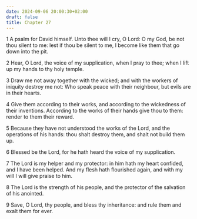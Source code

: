 ```yaml
---
date: 2024-09-06 20:00:30+02:00
draft: false
title: Chapter 27
---
```




1 A psalm for David himself. Unto thee will I cry, O Lord: O my God, be not thou silent to me: lest if thou be silent to me, I become like them that go down into the pit.

2 Hear, O Lord, the voice of my supplication, when I pray to thee; when I lift up my hands to thy holy temple.

3 Draw me not away together with the wicked; and with the workers of iniquity destroy me not: Who speak peace with their neighbour, but evils are in their hearts.

4 Give them according to their works, and according to the wickedness of their inventions. According to the works of their hands give thou to them: render to them their reward.

5 Because they have not understood the works of the Lord, and the operations of his hands: thou shalt destroy them, and shalt not build them up.

6 Blessed be the Lord, for he hath heard the voice of my supplication.

7 The Lord is my helper and my protector: in him hath my heart confided, and I have been helped. And my flesh hath flourished again, and with my will I will give praise to him.

8 The Lord is the strength of his people, and the protector of the salvation of his anointed.

9 Save, O Lord, thy people, and bless thy inheritance: and rule them and exalt them for ever.

